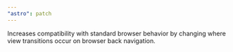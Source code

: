 ```yaml
---
"astro": patch
---
```


Increases compatibility with standard browser behavior by changing where view transitions occur  on browser back navigation.  
